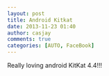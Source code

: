 ```yaml
---
layout: post
title: Android Kitkat
date: 2013-11-23 01:40
author: casjay
comments: true
categories: [AUTO, FaceBook]
---
```


Really loving android KitKat 4.4!!!  
